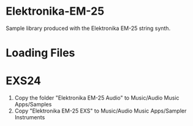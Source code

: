# Elektronika-EM-25
Sample library produced with the Elektronika EM-25 string synth.

# Loading Files

# EXS24

1. Copy the folder "Elektronika EM-25 Audio" to Music/Audio Music Apps/Samples
2. Copy "Elektronika EM-25 EXS" to Music/Audio Music Apps/Sampler Instruments
